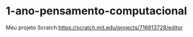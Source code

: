 # 1-ano-pensamento-computacional
Meu projeto Scratch:https://scratch.mit.edu/projects/716913728/editor
